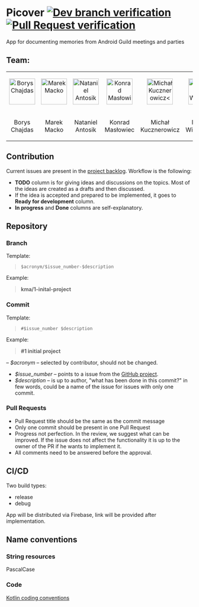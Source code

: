# Picover [![Dev branch verification](https://github.com/intive/Picover/actions/workflows/default_branch_verification.yml/badge.svg)](https://github.com/intive/Picover/actions/workflows/default_branch_verification.yml) [![Pull Request verification](https://github.com/intive/Picover/actions/workflows/pull_request_build.yml/badge.svg)](https://github.com/intive/Picover/actions/workflows/pull_request_build.yml)

App for documenting memories from Android Guild meetings and parties

## Team:

<table>
  <tr>
    <td>
      <p align="center">
        <a href="https://github.com/BorysChajdas">
          <img  src="https://avatars.githubusercontent.com/BorysChajdas" alt="Borys Chajdas" width="70">
        </a>
      </p>
    </td>
	<td>
      <p align="center">
        <a href="https://github.com/MarekMacko">
          <img src="https://avatars.githubusercontent.com/MarekMacko" alt="Marek Macko" width="70">
        </a>
      </p>
    </td>
	<td>
      <p align="center">
        <a href="https://github.com/Nataniel-Antosik">
          <img src="https://avatars.githubusercontent.com/Nataniel-Antosik" alt="Nataniel Antosik" width="70" >
        </a>
      </p>
    </td>
	<td>
      <p align="center">
        <a href="https://github.com/kmaslowiec">
		  <img src="https://avatars.githubusercontent.com/kmaslowiec" alt="Konrad Masłowiec" width="70">
		</a>
      </p>
    </td>
	<td>
      <p align="center">
		<a href="https://github.com/michal-kucznerowicz">
		  <img src="https://avatars.githubusercontent.com/michal-kucznerowicz" alt="Michał Kucznerowicz<" width="70">
		</a>
      </p>
    </td>
	<td>
      <p align="center">
		<a href="https://github.com/marcinWisnia">
		  <img src="https://avatars.githubusercontent.com/marcinWisnia" alt="Marcin Wiśniewski" width="70">
		</a>
      </p>
    </td>
	<td>
      <p align="center">
		<a href="https://github.com/bartek977">
		  <img src="https://avatars.githubusercontent.com/bartek977" alt="Bartłomiej Turkosz" width="70">
		</a>
      </p>
    </td>
  </tr>
  <tr>
	<td>
	  <p align="center">
		Borys Chajdas
	  </p>
    </td>
	<td>
	  <p align="center">
		Marek Macko
	  </p>
    </td>
	<td>
	  <p align="center">
		Nataniel Antosik
	  </p>
    </td>
	<td>
	  <p align="center">
		Konrad Masłowiec
	  </p>
    </td>
	<td>
	  <p align="center">
		Michał Kucznerowicz
	  </p>
    </td>
	<td>
	  <p align="center">
		Marcin Wiśniewski
	  </p>
    </td>
	<td>
	  <p align="center">
		Bartłomiej Turkosz
	  </p>
    </td>
  </tr>
</table>

## Contribution

Current issues are present in the [project backlog](https://github.com/orgs/intive/projects/3). Workflow is the following:

- **TODO** column is for giving ideas and discussions on the topics. Most of the ideas are created as a drafts and then discussed.
- If the idea is accepted and prepared to be implemented, it goes to **Ready for development** column.
- **In progress** and **Done** columns are self-explanatory.

## Repository

### Branch

Template:
> `$acronym/$issue_number-$description`

Example:
> <b>kma/1-inital-project</b>

### Commit

Template:
> `#$issue_number $description`

Example:
> <b>#1 initial project</b>

– *$acronym* – selected by contributor, should not be changed.
- *$issue_number* – points to a issue from the [GitHub project](https://github.com/orgs/intive/projects/3/views/1).
- *$description* – is up to author, "what has been done in this commit?" in few words, could be a name of the issue for issues with only one commit.

### Pull Requests

- Pull Request title should be the same as the commit message
- Only one commit should be present in one Pull Request
- Progress not perfection. In the review, we suggest what can be improved. If the issue does not affect the functionality it is up to the owner of the PR if he wants to implement it.
- All comments need to be answered before the approval.

## CI/CD

Two build types:
- release
- debug

App will be distributed via Firebase, link will be provided after implementation.

## Name conventions

### String resources

PascalCase

### Code

[Kotlin coding conventions](https://kotlinlang.org/docs/coding-conventions.html)
